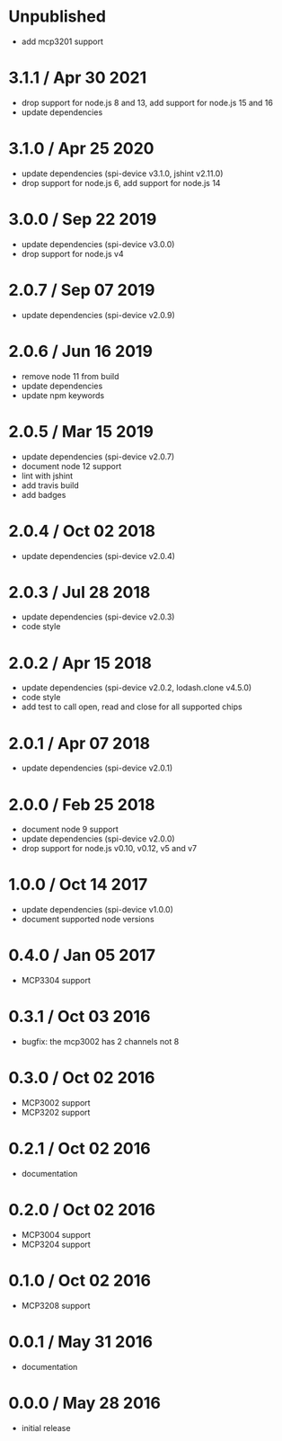 Unpublished
===========

 * add mcp3201 support

3.1.1 / Apr 30 2021
===================

 * drop support for node.js 8 and 13, add support for node.js 15 and 16
 * update dependencies

3.1.0 / Apr 25 2020
===================

 * update dependencies (spi-device v3.1.0, jshint v2.11.0)
 * drop support for node.js 6, add support for node.js 14

3.0.0 / Sep 22 2019
===================

 * update dependencies (spi-device v3.0.0)
 * drop support for node.js v4

2.0.7 / Sep 07 2019
===================

 * update dependencies (spi-device v2.0.9)

2.0.6 / Jun 16 2019
===================

  * remove node 11 from build
  * update dependencies
  * update npm keywords

2.0.5 / Mar 15 2019
===================

 * update dependencies (spi-device v2.0.7)
 * document node 12 support
 * lint with jshint
 * add travis build
 * add badges

2.0.4 / Oct 02 2018
===================

 * update dependencies (spi-device v2.0.4)

2.0.3 / Jul 28 2018
===================

 * update dependencies (spi-device v2.0.3)
 * code style

2.0.2 / Apr 15 2018
===================

 * update dependencies (spi-device v2.0.2, lodash.clone v4.5.0)
 * code style
 * add test to call open, read and close for all supported chips

2.0.1 / Apr 07 2018
===================

 * update dependencies (spi-device v2.0.1)

2.0.0 / Feb 25 2018
===================

 * document node 9 support
 * update dependencies (spi-device v2.0.0)
 * drop support for node.js v0.10, v0.12, v5 and v7

1.0.0 / Oct 14 2017
===================

 * update dependencies (spi-device v1.0.0)
 * document supported node versions

0.4.0 / Jan 05 2017
===================

 * MCP3304 support

0.3.1 / Oct 03 2016
===================

 * bugfix: the mcp3002 has 2 channels not 8

0.3.0 / Oct 02 2016
===================

 * MCP3002 support
 * MCP3202 support

0.2.1 / Oct 02 2016
===================

 * documentation

0.2.0 / Oct 02 2016
===================

 * MCP3004 support
 * MCP3204 support

0.1.0 / Oct 02 2016
===================

 * MCP3208 support

0.0.1 / May 31 2016
===================

  * documentation

0.0.0 / May 28 2016
===================

  * initial release

